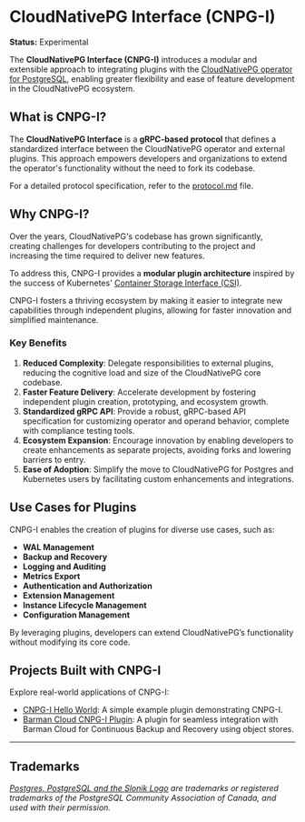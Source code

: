 # CloudNativePG Interface (CNPG-I)

**Status:** Experimental

The **CloudNativePG Interface (CNPG-I)** introduces a modular and extensible
approach to integrating plugins with the
[CloudNativePG operator for PostgreSQL](https://github.com/cloudnative-pg/cloudnative-pg),
enabling greater flexibility and ease of feature development in the
CloudNativePG ecosystem.

## What is CNPG-I?

The **CloudNativePG Interface** is a **gRPC-based protocol** that defines a
standardized interface between the CloudNativePG operator and external plugins.
This approach empowers developers and organizations to extend the operator's
functionality without the need to fork its codebase.

For a detailed protocol specification, refer to the [protocol.md](docs/protocol.md) file.

## Why CNPG-I?

Over the years, CloudNativePG's codebase has grown significantly, creating
challenges for developers contributing to the project and increasing the time
required to deliver new features.

To address this, CNPG-I provides a **modular plugin architecture** inspired by
the success of Kubernetes' [Container Storage Interface (CSI)](https://github.com/container-storage-interface/spec/blob/master/spec.md).

CNPG-I fosters a thriving ecosystem by making it easier to integrate new
capabilities through independent plugins, allowing for faster innovation and
simplified maintenance.

### Key Benefits

1. **Reduced Complexity**: Delegate responsibilities to external plugins,
   reducing the cognitive load and size of the CloudNativePG core codebase.
2. **Faster Feature Delivery**: Accelerate development by fostering independent
   plugin creation, prototyping, and ecosystem growth.
3. **Standardized gRPC API**:
   Provide a robust, gRPC-based API specification for customizing operator and
   operand behavior, complete with compliance testing tools.
4. **Ecosystem Expansion**: Encourage innovation by enabling developers to
   create enhancements as separate projects, avoiding forks and lowering barriers
   to entry.
5. **Ease of Adoption**: Simplify the move to CloudNativePG for Postgres and
   Kubernetes users by facilitating custom enhancements and integrations.

## Use Cases for Plugins

CNPG-I enables the creation of plugins for diverse use cases, such as:

- **WAL Management**
- **Backup and Recovery**
- **Logging and Auditing**
- **Metrics Export**
- **Authentication and Authorization**
- **Extension Management**
- **Instance Lifecycle Management**
- **Configuration Management**

By leveraging plugins, developers can extend CloudNativePG’s functionality
without modifying its core code.

## Projects Built with CNPG-I

Explore real-world applications of CNPG-I:

- [CNPG-I Hello World](https://github.com/cloudnative-pg/cnpg-i-hello-world/):
  A simple example plugin demonstrating CNPG-I.
- [Barman Cloud CNPG-I Plugin](https://github.com/cloudnative-pg/plugin-barman-cloud):
  A plugin for seamless integration with Barman Cloud for Continuous Backup and
  Recovery using object stores.

---

## Trademarks

*[Postgres, PostgreSQL and the Slonik Logo](https://www.postgresql.org/about/policies/trademarks/)
are trademarks or registered trademarks of the PostgreSQL Community Association
of Canada, and used with their permission.*
